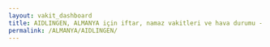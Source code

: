 ```yaml
---
layout: vakit_dashboard
title: AIDLINGEN, ALMANYA için iftar, namaz vakitleri ve hava durumu - ilçe/eyalet seç
permalink: /ALMANYA/AIDLINGEN/
---
```


<script type="text/javascript">
  var GLOBAL_COUNTRY = 'ALMANYA';
  var GLOBAL_CITY = 'AIDLINGEN';
  var GLOBAL_STATE = '';
  var lat = 72;
  var lon = 21;
</script>
